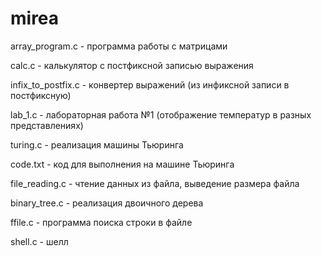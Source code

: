 # mirea

array_program.c      - программа работы с матрицами

calc.c               - калькулятор с постфиксной записью выражения

infix_to_postfix.c   - конвертер выражений (из инфиксной записи в постфиксную)

lab_1.c                - лабораторная работа №1 (отображение температур в разных представлениях)



turing.c             - реализация машины Тьюринга

code.txt             - код для выполнения на машине Тьюринга

file_reading.c       - чтение данных из файла, выведение размера файла

binary_tree.c        - реализация двоичного дерева

ffile.c              - программа поиска строки в файле

shell.c              - шелл
